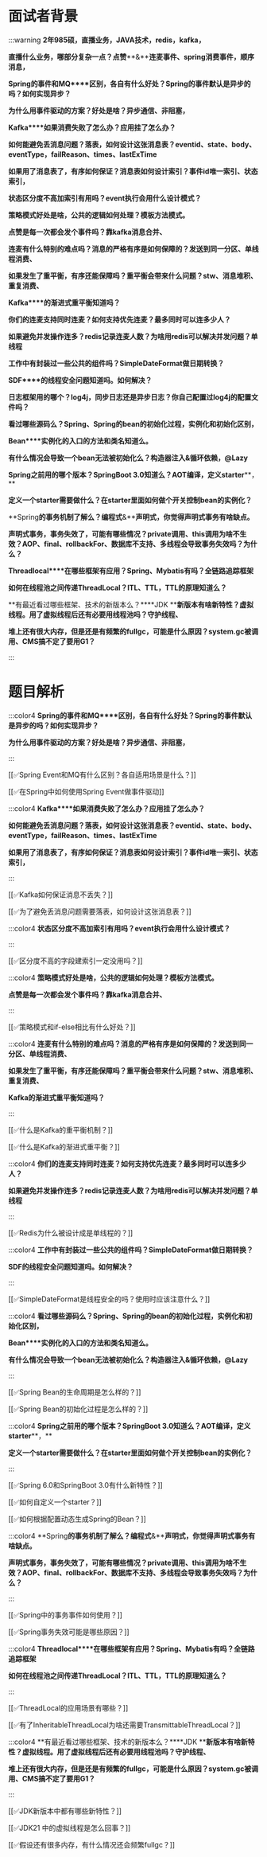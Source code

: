 # 面试者背景


:::warning
**2年985硕，直播业务，JAVA技术，redis，kafka，**

**直播什么业务，哪部分复杂一点？点赞****&****连麦事件、****spring****消费事件，顺序消息，**

**Spring****的事件和****MQ****区别，各自有什么好处？****Spring****的事件默认是异步的吗？如何实现异步？**

**为什么用事件驱动的方案？好处是啥？异步通信、非阻塞，**

**Kafka****如果消费失败了怎么办？应用挂了怎么办？**

**如何能避免丢消息问题？落表，如何设计这张消息表？eventid、state、body、eventType，failReason、times、lastExTime**

**如果用了消息表了，有序如何保证？消息表如何设计索引？事件****id****唯一索引、状态索引，**

**状态区分度不高加索引有用吗？****event****执行会用什么设计模式？**

**策略模式好处是啥，公共的逻辑如何处理？模板方法模式。**

**点赞是每一次都会发个事件吗？靠****kafka****消息合并、**

**连麦有什么特别的难点吗？消息的严格有序是如何保障的？发送到同一分区、单线程消费、**

**如果发生了重平衡，有序还能保障吗？重平衡会带来什么问题？****stw****、消息堆积、重复消费、**

**Kafka****的渐进式重平衡知道吗？**

**你们的连麦支持同时连麦？如何支持优先连麦？最多同时可以连多少人？**

**如果避免并发操作连多？****redis****记录连麦人数？为啥用****redis****可以解决并发问题？单线程**

**工作中有封装过一些公共的组件吗？****SimpleDateFormat****做日期转换？**

**SDF****的线程安全问题知道吗。如何解决？**

**日志框架用的哪个？****log4j****，同步日志还是异步日志？你自己配置过****log4j****的配置文件吗？**

**看过哪些源码么？****Spring****、****Spring****的****bean****的初始化过程，实例化和初始化区别，**

**Bean****实例化的入口的方法和类名知道么。**

**有什么情况会导致一个bean无法被初始化么？构造器注入&循环依赖，@Lazy**

**Spring****之前用的哪个版本？****SpringBoot 3.0****知道么？****AOT****编译，定义****starter****，**

**定义一个****starter****需要做什么？在****starter****里面如何做个开关控制****bean****的实例化？**

**Spring****的事务机制了解么？编程式****&****声明式，你觉得声明式事务有啥缺点。**

**声明式事务，事务失效了，可能有哪些情况？****private****调用、****this****调用为啥不生效？****AOP****、****final****、****rollbackFor****、数据库不支持、多线程会导致事务失效吗？为什么？**

**Threadlocal****在哪些框架有应用？****Spring****、****Mybatis****有吗？全链路追踪框架**

**如何在线程池之间传递****ThreadLocal****？****ITL****、****TTL****，****TTL****的原理知道么？**

**有最近看过哪些框架、技术的新版本么？****JDK ****新版本有啥新特性？虚拟线程。用了虚拟线程后还有必要用线程池吗？守护线程、**

**堆上还有很大内存，但是还是有频繁的fullgc，可能是什么原因？system.gc被调用、CMS搞不定了要用G1？**

:::

# 题目解析




:::color4
**Spring****的事件和****MQ****区别，各自有什么好处？****Spring****的事件默认是异步的吗？如何实现异步？**

**为什么用事件驱动的方案？好处是啥？异步通信、非阻塞，**

:::





[[✅Spring Event和MQ有什么区别？各自适用场景是什么？]]



[[✅在Spring中如何使用Spring Event做事件驱动]]



:::color4
**Kafka****如果消费失败了怎么办？应用挂了怎么办？**

**如何能避免丢消息问题？落表，如何设计这张消息表？eventid、state、body、eventType，failReason、times、lastExTime**

**如果用了消息表了，有序如何保证？消息表如何设计索引？事件id唯一索引、状态索引，**

:::



[[✅Kafka如何保证消息不丢失？]]



[[✅为了避免丢消息问题需要落表，如何设计这张消息表？]]





:::color4
**状态区分度不高加索引有用吗？event执行会用什么设计模式？**

:::



[[✅区分度不高的字段建索引一定没用吗？]]



:::color4
**策略模式好处是啥，公共的逻辑如何处理？模板方法模式。**

**点赞是每一次都会发个事件吗？靠kafka消息合并、**

:::



[[✅策略模式和if-else相比有什么好处？]]



:::color4
**连麦有什么特别的难点吗？消息的严格有序是如何保障的？发送到同一分区、单线程消费、**

**如果发生了重平衡，有序还能保障吗？重平衡会带来什么问题？****stw****、消息堆积、重复消费、**

**Kafka的渐进式重平衡知道吗？**

:::



[[✅什么是Kafka的重平衡机制？]]



[[✅什么是Kafka的渐进式重平衡？]]



:::color4
**你们的连麦支持同时连麦？如何支持优先连麦？最多同时可以连多少人？**

**如果避免并发操作连多？redis记录连麦人数？为啥用redis可以解决并发问题？单线程**

:::



[[✅Redis为什么被设计成是单线程的？]]



:::color4
**工作中有封装过一些公共的组件吗？****SimpleDateFormat****做日期转换？**

**SDF的线程安全问题知道吗。如何解决？**

:::



[[✅SimpleDateFormat是线程安全的吗？使用时应该注意什么？]]





:::color4
**看过哪些源码么？****Spring****、****Spring****的****bean****的初始化过程，实例化和初始化区别，**

**Bean****实例化的入口的方法和类名知道么。**

**有什么情况会导致一个bean无法被初始化么？构造器注入&循环依赖，@Lazy**

:::



[[✅Spring Bean的生命周期是怎么样的？]]



[[✅Spring Bean的初始化过程是怎么样的？]]



:::color4
**Spring****之前用的哪个版本？****SpringBoot 3.0****知道么？****AOT****编译，定义****starter****，**

**定义一个starter需要做什么？在starter里面如何做个开关控制bean的实例化？**

:::



[[✅Spring 6.0和SpringBoot 3.0有什么新特性？]]



[[✅如何自定义一个starter？]]



[[✅如何根据配置动态生成Spring的Bean？]]



:::color4
**Spring****的事务机制了解么？编程式****&****声明式，你觉得声明式事务有啥缺点。**

**声明式事务，事务失效了，可能有哪些情况？private调用、this调用为啥不生效？AOP、final、rollbackFor、数据库不支持、多线程会导致事务失效吗？为什么？**

:::



[[✅Spring中的事务事件如何使用？]]



[[✅Spring事务失效可能是哪些原因？]]



:::color4
**Threadlocal****在哪些框架有应用？****Spring****、****Mybatis****有吗？全链路追踪框架**

**如何在线程池之间传递ThreadLocal？ITL、TTL，TTL的原理知道么？**

:::



[[✅ThreadLocal的应用场景有哪些？]]



[[✅有了InheritableThreadLocal为啥还需要TransmittableThreadLocal？]]



:::color4
**有最近看过哪些框架、技术的新版本么？****JDK ****新版本有啥新特性？虚拟线程。用了虚拟线程后还有必要用线程池吗？守护线程、**

**堆上还有很大内存，但是还是有频繁的fullgc，可能是什么原因？system.gc被调用、CMS搞不定了要用G1？**

:::



[[✅JDK新版本中都有哪些新特性？]]

[[✅JDK21 中的虚拟线程是怎么回事？]]



[[✅假设还有很多内存，有什么情况还会频繁fullgc？]]

